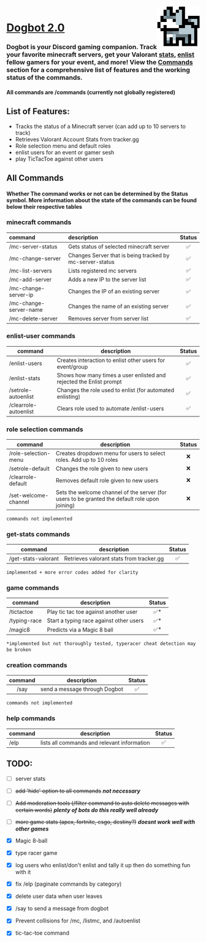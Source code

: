 <img align="right" src="https://github.com/MykelMatar/Dogbot/blob/main/pfp/Dogbot.png">

# [Dogbot 2.0](https://discord.com/api/oauth2/authorize?client_id=848283770041532425&permissions=8&scope=bot%20applications.commands) 
  ### Dogbot is your Discord gaming companion. Track your favorite minecraft servers, get your Valorant [stats](#get-stats-commands), [enlist](#enlist-user-commands) fellow gamers for your event, and more! View the [Commands](#all-commands) section for a comprehensive list of features and the working status of the commands.
#### All commands are /commands (currently not globally registered)
  
## List of Features:
  * Tracks the status of a Minecraft server (can add up to 10 servers to track)
  * Retrieves Valorant Account Stats from tracker.gg
  * Role selection menu and default roles
  * enlist users for an event or gamer sesh 
  * play TicTacToe against other users

## All Commands
#### Whether The command works or not can be determined by the Status symbol. More information about the state of the commands can be found below their respective tables
### minecraft commands 
| command                | description                                              | Status |
|:-----------------------|:---------------------------------------------------------|:------:|
| /mc-server-status      | Gets status of selected minecraft server                 |   ✅    |
| /mc-change-server      | Changes Server that is being tracked by mc-server-status |   ✅    |
| /mc-list-servers       | Lists registered mc servers                              |   ✅    |
| /mc-add-server         | Adds a new IP to the server list                         |   ✅    |
| /mc-change-server-ip   | Changes the IP of an existing server                     |   ✅    |
| /mc-change-server-name | Changes the name of an existing server                   |   ✅    |
| /mc-delete-server      | Removes server from server list                          |   ✅    |


### enlist-user commands
| command               | description                                                         | Status |
|-----------------------|---------------------------------------------------------------------|:------:|
| /enlist-users         | Creates interaction to enlist other users for event/group           |   ✅    |
| /enlist-stats         | Shows how many times a user enlisted and rejected the Enlist prompt |   ✅    |
| /setrole-autoenlist   | Changes the role used to enlist (for automated enlisting)           |   ✅    |
| /clearrole-autoenlist | Clears role used to automate /enlist-users                          |   ✅    |

### role selection commands
| command              | description                                                                                    | Status |
|----------------------|------------------------------------------------------------------------------------------------|:------:|
| /role-selection-menu | Creates dropdown menu for users to select roles. Add up to 10 roles                            |   ❌    |
| /setrole-default     | Changes the role given to new users                                                            |   ❌    |
| /clearrole-default   | Removes default role given to new users                                                        |   ❌    |
| /set-welcome-channel | Sets the welcome channel of the server (for users to be granted the default role upon joining) |   ❌    |

    commands not implemented

### get-stats commands
| command             | description                              | Status |
|---------------------|------------------------------------------|:------:|
| /get-stats-valorant | Retrieves valorant stats from tracker.gg |   ✅    |

    implemented + more error codes added for clarity

### game commands
| command      | description                             | Status |
|--------------|-----------------------------------------|:------:|
| /tictactoe   | Play tic tac toe against another user   |   ✅*   |
| /typing-race | Start a typing race against other users |   ✅*   |
| /magic8      | Predicts via a Magic 8 ball             |   ✅*   |

    *implemented but not thoroughly tested, typeracer cheat detection may be broken

### creation commands
| command | description                    | Status |
|:-------:|--------------------------------|:------:|
|  /say   | send a message through Dogbot  |   ✅    |

    commands not implemented

### help commands
| command     | description                                   | Status |
|:------------|-----------------------------------------------|:------:|
| /elp        | lists all commands and relevant information   |   ✅    |

## TODO: 
  - [ ] server stats
  - [ ] ~~add 'hide' option to all commands~~ ***not necessary***
  - [ ] ~~Add moderation tools (/filter command to auto delete messages with certain words)~~ ***plenty of bots do this really well already***
  - [ ] ~~more game stats (apex, fortnite, csgo, destiny?)~~ ***doesnt work well with other games***
  - [x] Magic 8-ball
  - [x] type racer game
  - [x] log users who enlist/don't enlist and tally it up then do something fun with it
  - [x] fix /elp (paginate commands by category)
  - [X] delete user data when user leaves
  - [x] /say to send a message from dogbot
  - [x] Prevent collisions for /mc, /listmc, and /autoenlist
  - [x] tic-tac-toe command

